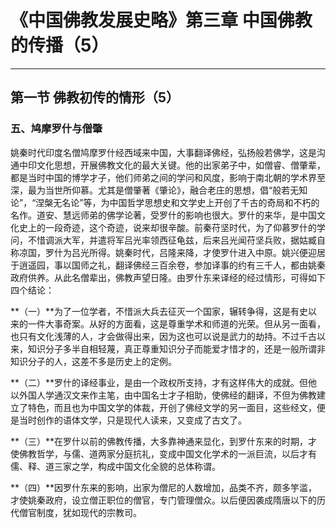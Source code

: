 # 《中国佛教发展史略》第三章 中国佛教的传播（5）

------

## 第一节 佛教初传的情形（5）

### 五、鸠摩罗什与僧肇

姚秦时代印度名僧鸠摩罗什经西域来中国，大事翻译佛经，弘扬般若佛学，这是沟通中印文化思想，开展佛教文化的最大关键。他的出家弟子中，如僧睿、僧肇辈，都是当时中国的博学才子，他们师弟之间的学问和风度，影响于南北朝的学术界至深，最为当世所仰慕。尤其是僧肇著《肇论》，融合老庄的思想，倡“般若无知论”，“涅槃无名论”等，为中国哲学思想史和文学史上开创了千古的奇局和不朽的名作。道安、慧远师弟的佛学论著，受罗什的影响也很大。罗什的来华，是中国文化史上的一段奇迹，这个奇迹，说来却很辛酸。前秦苻坚时代，为了仰慕罗什的学问，不惜调派大军，并遣将军吕光率领西征龟兹，后来吕光闻苻坚兵败，据姑臧自称凉国，罗什为吕光所得。姚秦时代，吕隆来降，才使罗什进入中原。姚兴便迎居于逍遥园，事以国师之礼，翻译佛经三百余卷，参加译事的约有三千人，都由姚秦政府供养。从此名僧辈出，佛教声望日隆。由罗什东来译经的经过情形，可得如下四个结论：

**（一）**为了一位学者，不惜派大兵去征灭一个国家，辗转争得，这是有史以来的一件大事奇案。从好的方面看，这是尊重学术和师道的光荣。但从另一面看，也只有文化浅薄的人，才会做得出来，因为这也可以说是武力的劫持。不过千古以来，知识分子多半自相轻蔑，真正尊重知识分子而能爱才惜才的，还是一般所谓非知识分子的人，这差不多是历史上的定例。

**（二）**罗什的译经事业，是由一个政权所支持，才有这样伟大的成就。但他以外国人学通汉文来作主笔，由中国名士才子相助，使佛经的翻译，不但为佛教建立了特色，而且也为中国文学的体裁，开创了佛经文学的另一面目，这些经文，便是当时创作的语体文学，只是现代人读来，又变成了古文了。

**（三）**在罗什以前的佛教传播，大多靠神通来显化，到罗什东来的时期，才使佛教哲学，与儒、道两家分庭抗礼，变成中国文化学术的一派巨流，以后才有儒、释、道三家之学，构成中国文化全貌的总体称谓。

**（四）**因罗什东来的影响，出家为僧尼的人数增加，品类不齐，颇多竽滥，才使姚秦政府，设立僧正职位的僧官，专门管理僧众。以后便因袭成隋唐以下的历代僧官制度，犹如现代的宗教司。

